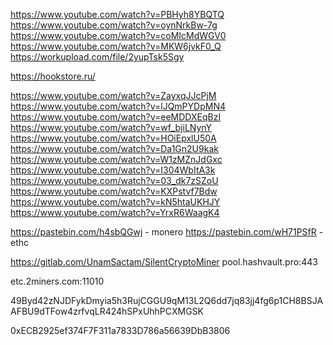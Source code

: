 https://www.youtube.com/watch?v=PBHyh8YBQTQ
https://www.youtube.com/watch?v=oynNrkBw-7g
https://www.youtube.com/watch?v=coMIcMdWGV0
https://www.youtube.com/watch?v=MKW6jvkF0_Q
https://workupload.com/file/2yupTsk5Sgy


 https://hookstore.ru/

https://www.youtube.com/watch?v=ZayxqJJcPjM
https://www.youtube.com/watch?v=lJQmPYDpMN4
https://www.youtube.com/watch?v=eeMDDXEqBzI
https://www.youtube.com/watch?v=wf_bjiLNynY
https://www.youtube.com/watch?v=HOiEpxlU50A
https://www.youtube.com/watch?v=Da1Gn2U9kak
https://www.youtube.com/watch?v=W1zMZnJdGxc
https://www.youtube.com/watch?v=I304WbItA3k
https://www.youtube.com/watch?v=03_dk7zSZoU
https://www.youtube.com/watch?v=KXPstvf7Bdw
https://www.youtube.com/watch?v=kN5htaUKHJY
https://www.youtube.com/watch?v=YrxR6WaagK4




https://pastebin.com/h4sbQGwj - monero
https://pastebin.com/wH71PSfR - ethc

https://gitlab.com/UnamSactam/SilentCryptoMiner
pool.hashvault.pro:443

etc.2miners.com:11010

49Byd42zNJDFykDmyia5h3RujCGGU9qM13L2Q6dd7jq83jj4fg6p1CH8BSJAAFBU9dTFow4zrfvqLR424hSPxUhhPCXMGSK


0xECB2925ef374F7F311a7833D786a56639DbB3806
